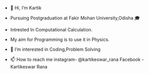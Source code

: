 - 👋 Hi, I’m Kartik
- Pursuing Postgraduation at Fakir Mohan University,Odisha 🎓
- Intrested In Computational Calculation.
- My aim for Programming is to use it in Physics.
- 👀 I’m interested in Coding,Problem Solving

- 📫 How to reach me
instagram- @kartikeswar_rana
Facebook - Kartikeswar Rana

<!---
herokartik/herokartik is a ✨ special ✨ repository because its `README.md` (this file) appears on your GitHub profile.
You can click the Preview link to take a look at your changes.
--->
